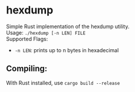 # hexdump
Simple Rust implementation of the hexdump utility.\
Usage: ``./hexdump [-n LEN] FILE``\
Supported Flags:
- ``-n LEN``: prints up to n bytes in hexadecimal
## Compiling:
With Rust installed, use ``cargo build --release``
